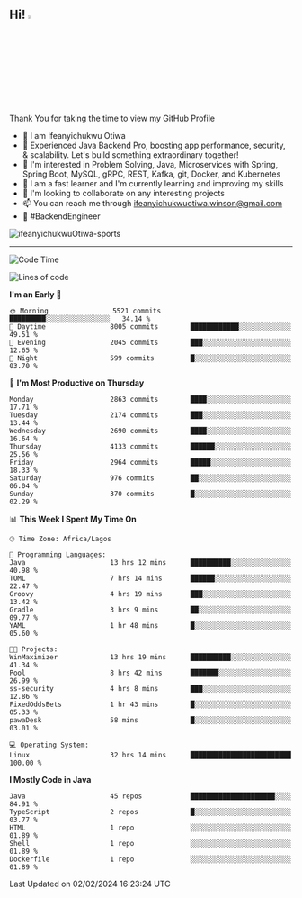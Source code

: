 <!-- BLOG-POST-LIST:START --><!-- BLOG-POST-LIST:END -->

## Hi! <img src="https://media.giphy.com/media/hvRJCLFzcasrR4ia7z/giphy.gif" width="4%"> 

Thank You for taking the time to view my GitHub Profile

- 👋 I am Ifeanyichukwu Otiwa
- 🚀 Experienced Java Backend Pro, boosting app performance, security, & scalability. Let's build something extraordinary together!
- 👀 I'm interested in Problem Solving, Java, Microservices with Spring, Spring Boot, MySQL, gRPC, REST, Kafka, git, Docker, and Kubernetes
- 🌱 I am a fast learner and I'm currently learning and improving my skills
- 💞️ I'm looking to collaborate on any interesting projects
- 📫 You can reach me through ifeanyichukwuotiwa.winson@gmail.com
- 🚀 #BackendEngineer

<p align="left" marginTop="10px"> <img src="https://komarev.com/ghpvc/?username=ifeanyichukwuOtiwa-sports&label=Profile%20views&color=0e75b6&style=for-the-badge" alt="ifeanyichukwuOtiwa-sports" /> </p>

***

<!--START_SECTION:waka-->
![Code Time](http://img.shields.io/badge/Code%20Time-2%2C199%20hrs%2058%20mins-blue)

![Lines of code](https://img.shields.io/badge/From%20Hello%20World%20I%27ve%20Written-4.9%20million%20lines%20of%20code-blue)

**I'm an Early 🐤** 

```text
🌞 Morning                5521 commits        █████████░░░░░░░░░░░░░░░░   34.14 % 
🌆 Daytime                8005 commits        ████████████░░░░░░░░░░░░░   49.51 % 
🌃 Evening                2045 commits        ███░░░░░░░░░░░░░░░░░░░░░░   12.65 % 
🌙 Night                  599 commits         █░░░░░░░░░░░░░░░░░░░░░░░░   03.70 % 
```
📅 **I'm Most Productive on Thursday** 

```text
Monday                   2863 commits        ████░░░░░░░░░░░░░░░░░░░░░   17.71 % 
Tuesday                  2174 commits        ███░░░░░░░░░░░░░░░░░░░░░░   13.44 % 
Wednesday                2690 commits        ████░░░░░░░░░░░░░░░░░░░░░   16.64 % 
Thursday                 4133 commits        ██████░░░░░░░░░░░░░░░░░░░   25.56 % 
Friday                   2964 commits        █████░░░░░░░░░░░░░░░░░░░░   18.33 % 
Saturday                 976 commits         ██░░░░░░░░░░░░░░░░░░░░░░░   06.04 % 
Sunday                   370 commits         █░░░░░░░░░░░░░░░░░░░░░░░░   02.29 % 
```


📊 **This Week I Spent My Time On** 

```text
🕑︎ Time Zone: Africa/Lagos

💬 Programming Languages: 
Java                     13 hrs 12 mins      ██████████░░░░░░░░░░░░░░░   40.98 % 
TOML                     7 hrs 14 mins       ██████░░░░░░░░░░░░░░░░░░░   22.47 % 
Groovy                   4 hrs 19 mins       ███░░░░░░░░░░░░░░░░░░░░░░   13.42 % 
Gradle                   3 hrs 9 mins        ██░░░░░░░░░░░░░░░░░░░░░░░   09.77 % 
YAML                     1 hr 48 mins        █░░░░░░░░░░░░░░░░░░░░░░░░   05.60 % 

🐱‍💻 Projects: 
WinMaximizer             13 hrs 19 mins      ██████████░░░░░░░░░░░░░░░   41.34 % 
Pool                     8 hrs 42 mins       ███████░░░░░░░░░░░░░░░░░░   26.99 % 
ss-security              4 hrs 8 mins        ███░░░░░░░░░░░░░░░░░░░░░░   12.86 % 
FixedOddsBets            1 hr 43 mins        █░░░░░░░░░░░░░░░░░░░░░░░░   05.33 % 
pawaDesk                 58 mins             █░░░░░░░░░░░░░░░░░░░░░░░░   03.01 % 

💻 Operating System: 
Linux                    32 hrs 14 mins      █████████████████████████   100.00 % 
```

**I Mostly Code in Java** 

```text
Java                     45 repos            █████████████████████░░░░   84.91 % 
TypeScript               2 repos             █░░░░░░░░░░░░░░░░░░░░░░░░   03.77 % 
HTML                     1 repo              ░░░░░░░░░░░░░░░░░░░░░░░░░   01.89 % 
Shell                    1 repo              ░░░░░░░░░░░░░░░░░░░░░░░░░   01.89 % 
Dockerfile               1 repo              ░░░░░░░░░░░░░░░░░░░░░░░░░   01.89 % 
```




 Last Updated on 02/02/2024 16:23:24 UTC
<!--END_SECTION:waka-->

<!--
<p align="center">
![trophy](https://github-profile-trophy.vercel.app/?username=ifeanyichukwuOtiwa-sports&theme=onedark) (https://github.com/ryo-ma/github-profile-trophy)
</p>
-->

<!---
ifeanyi-otiwa/ifeanyi-otiwa is a ✨ special ✨ repository because its `README.md` (this file) appears on your GitHub profile.
You can click the Preview link to take a look at your changes.
--->
